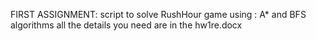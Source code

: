 
FIRST ASSIGNMENT:
script to solve RushHour game using : A* and BFS algorithms
all the details you need are in the hw1re.docx 
